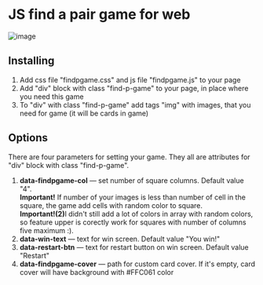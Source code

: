 <h1>JS find a pair game for web</h1>

![image](https://user-images.githubusercontent.com/63814143/219867063-e7417144-b592-453f-8e77-4ff0e330efd4.png)

<h2>Installing</h2>
<ol>
<li>Add css file "findpgame.css" and js file "findpgame.js" to your page</li>
<li>Add "div" block with class "find-p-game" to your page, in place where you need this game</li>
<li>To "div" with class "find-p-game" add tags "img" with images, that you need for game (it will be cards in game)</li>
</ol>

<h2>Options</h2>
There are four parameters for setting your game. They all are attributes for "div" block with class "find-p-game".
<ol>
<li><b>data-findpgame-col</b> &mdash; set number of square columns. Default value "4".<br>
<b>Important!</b> If number of your images is less than number of cell in the square, the game add cells with random color to square.<br>
<b>Important!(2)</b>I didn't still add a lot of colors in array with random colors, so feature upper is corectly work for squares with number of columns five maximum :).
</li>
<li><b>data-win-text</b> &mdash; text for win screen. Default value "You win!"</li>
<li><b>data-restart-btn</b> &mdash; text for restart button on win screen. Default value "Restart"</li>
<li><b>data-findpgame-cover</b> &mdash; path for custom card cover. If it's empty, card cover will have background with #FFC061 color</li>
</ol>
